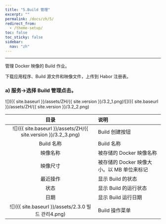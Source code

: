 ```yaml
---
title: "5.Build 管理"
excerpt: ""
permalink: /docs/zh/5/
redirect_from:
  - /theme-setup/
toc: false
toc_sticky: false
sidebar:
  nav: "zh"
---
```


---
管理 Docker 映像的 Build 作业。

下载应用程序、Build 源文件和映像文件，上传到 Habor 注册表。

### a\) 服务→选择 Build 管理点击。
![]({{ site.baseurl }}/assets/ZH/{{ site.version }}/3.2_1.png)![]({{ site.baseurl }}/assets/ZH/{{ site.version }}/3.2_2.png)

| **目录** | **说明** |
| :---: | :--- |
| ![]({{ site.baseurl }}/assets/ZH/{{ site.version }}/3.2_3.png) | Build 创建按钮 |
| Build 名称 | Build 名称 |
| 映像名称 | 被存储的 Docker 映像名称 |
| 映像尺寸 | 被存储的 Docker 映像大小。以 MB 单位来标记 |
| 最近操作 | 显示 Build 的状态 |
| 状态 | 显示 Build 的运行状态 |
| 日期 | 显示 Build 运行日期 |
| ![]({{ site.baseurl }}/assets/2.3.0 빌드 관리4.png) | Build 操作菜单 |
